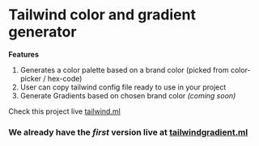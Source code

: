 # Tailwind color and gradient generator

**Features**
1. Generates a color palette based on a brand color (picked from color-picker / hex-code)
2. User can copy tailwind config file ready to use in your project
3. Generate Gradients based on chosen brand color *(coming soon)*

Check this project live [tailwind.ml](https://tailwind.ml)

### We already have the *first* version live at [tailwindgradient.ml](https://tailwindgradient.ml)



